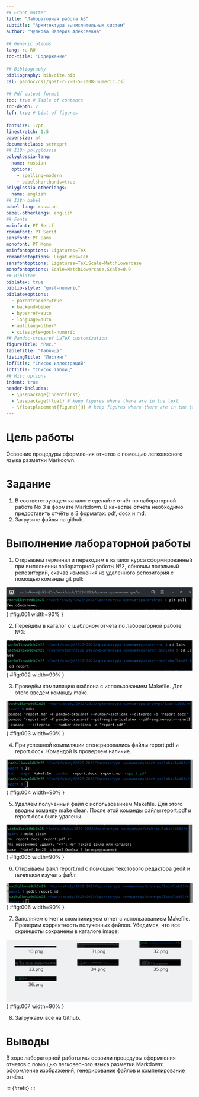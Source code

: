 ```yaml
---
## Front matter
title: "Лабораторная работа №3"
subtitle: "Архитектура вычислительных систем"
author: "Чулкова Валерия Алексеевна"

## Generic otions
lang: ru-RU
toc-title: "Содержание"

## Bibliography
bibliography: bib/cite.bib
csl: pandoc/csl/gost-r-7-0-5-2008-numeric.csl

## Pdf output format
toc: true # Table of contents
toc-depth: 2
lof: true # List of figures

fontsize: 12pt
linestretch: 1.5
papersize: a4
documentclass: scrreprt
## I18n polyglossia
polyglossia-lang:
  name: russian
  options:
	- spelling=modern
	- babelshorthands=true
polyglossia-otherlangs:
  name: english
## I18n babel
babel-lang: russian
babel-otherlangs: english
## Fonts
mainfont: PT Serif
romanfont: PT Serif
sansfont: PT Sans
monofont: PT Mono
mainfontoptions: Ligatures=TeX
romanfontoptions: Ligatures=TeX
sansfontoptions: Ligatures=TeX,Scale=MatchLowercase
monofontoptions: Scale=MatchLowercase,Scale=0.9
## Biblatex
biblatex: true
biblio-style: "gost-numeric"
biblatexoptions:
  - parentracker=true
  - backend=biber
  - hyperref=auto
  - language=auto
  - autolang=other*
  - citestyle=gost-numeric
## Pandoc-crossref LaTeX customization
figureTitle: "Рис."
tableTitle: "Таблица"
listingTitle: "Листинг"
lofTitle: "Список иллюстраций"
lotTitle: "Список таблиц"
## Misc options
indent: true
header-includes:
  - \usepackage{indentfirst}
  - \usepackage{float} # keep figures where there are in the text
  - \floatplacement{figure}{H} # keep figures where there are in the text
---
```


# Цель работы
Освоение процедуры оформления отчетов с помощью легковесного языка разметки Markdown.

# Задание

1. В соответствующем каталоге сделайте отчёт по лабораторной работе No 3
в формате Markdown. В качестве отчёта необходимо предоставить отчёты
в 3 форматах: pdf, docx и md.
2. Загрузите файлы на github.

# Выполнение лабораторной работы

1) Открываем  терминал и переходим в каталог курса сформированный при выполнении лабораторной работы №2, обновим локальный репозиторий, скачав изменения из удаленного репозитория с помощью команды git pull:

![открытие терминала](image/31.png){ #fig:001 width=90% }



2) Перейдём в каталог с шаблоном отчета по лабораторной работе №3:

![каталог с шаблоном отчета](image/32.png){ #fig:002 width=90% }



3) Проведём компиляцию шаблона с использованием Makefile. Для этого введём команду make.

![команда make](image/33.png){ #fig:003 width=90% }



4) При успешной компиляции сгенерировались файлы report.pdf и
report.docx. Командой ls проверяем наличие.

![успешная компиляция](image/34.png){ #fig:004 width=90% }



5) Удаляем полученный файл с использованием Makefile. Для этого вводим
команду make clean. После этой команды файлы report.pdf и report.docx были удалены.

![файлы удалены](image/35.png){ #fig:005 width=90% }



6) Открываем файл report.md c помощью текстового редактора gedit и начинаем изучать файл:

![ged it report.md](image/36.png){ #fig:006 width=90% }


7) Заполняем отчет и скомпилируем отчет с использованием Makefile. Проверим корректность полученных файлов. Убедимся, что все скриншоты сохранены в каталоге image:

![картинки](image/37.png){ #fig:007 width=90% }

8) Загружаем всё на Github.

# Выводы

В ходе лабораторной работы мы освоили процедуры оформления отчетов с помощью легковесного языка разметки Markdown: оформление изображений, генерирование файлов и компелирование отчёта.


::: {#refs}
:::
